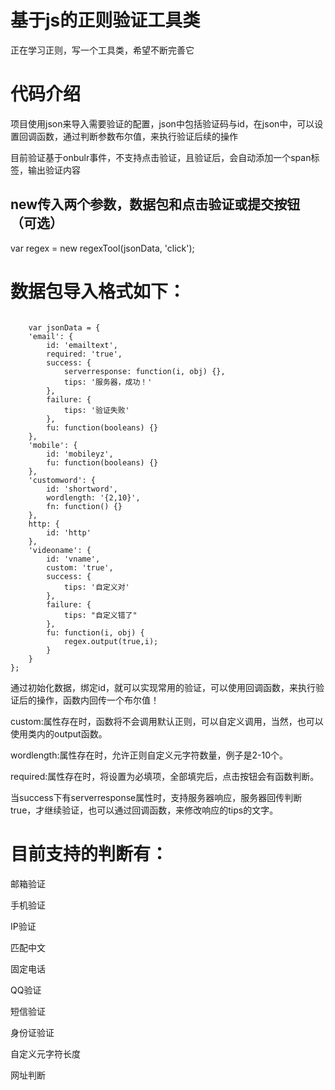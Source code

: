 <h1>基于js的正则验证工具类</h1>

<p>正在学习正则，写一个工具类，希望不断完善它</p>
<h1>代码介绍</h1>
<p>项目使用json来导入需要验证的配置，json中包括验证码与id，在json中，可以设置回调函数，通过判断参数布尔值，来执行验证后续的操作</p>
<p>目前验证基于onbulr事件，不支持点击验证，且验证后，会自动添加一个span标签，输出验证内容</p>
<h2>new传入两个参数，数据包和点击验证或提交按钮（可选）</h2>
<p>var regex = new regexTool(jsonData, 'click');</p>
<h1>数据包导入格式如下：</h1>
<pre><code>
	var jsonData = {
	'email': {
		id: 'emailtext',
		required: 'true',
		success: {
			serverresponse: function(i, obj) {},
			tips: '服务器，成功！'
		},
		failure: {
			tips: '验证失败'
		},
		fu: function(booleans) {}
	},
	'mobile': {
		id: 'mobileyz',
		fu: function(booleans) {}
	},
	'customword': {
		id: 'shortword',
		wordlength: '{2,10}',
		fn: function() {}
	},
	http: {
		id: 'http'
	},
	'videoname': {
		id: 'vname',
		custom: 'true',
		success: {
			tips: '自定义对'
		},
		failure: {
			tips: "自定义错了"
		},
		fu: function(i, obj) {
			regex.output(true,i);
		}
	}
};
</code></pre>
<p>
	通过初始化数据，绑定id，就可以实现常用的验证，可以使用回调函数，来执行验证后的操作，函数内回传一个布尔值！
</p>
<p>
	custom:属性存在时，函数将不会调用默认正则，可以自定义调用，当然，也可以使用类内的output函数。
</p>
<p>wordlength:属性存在时，允许正则自定义元字符数量，例子是2-10个。</p>
<p>required:属性存在时，将设置为必填项，全部填完后，点击按钮会有函数判断。</p>
<p>
	当success下有serverresponse属性时，支持服务器响应，服务器回传判断true，才继续验证，也可以通过回调函数，来修改响应的tips的文字。
</p>
<h1>目前支持的判断有：</h1>
<p>邮箱验证</p>
<p>手机验证</p>
<p>IP验证</p>
<p>匹配中文</p>
<p>固定电话</p>
<p>QQ验证</p>
<p>短信验证</p>
<p>身份证验证</p>
<p>自定义元字符长度</p>
<p>网址判断</p>